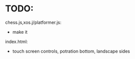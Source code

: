 TODO:
=====

chess.js,xos.j/platformer.js:
* make it

index.html:
* touch screen controls, potration bottom, landscape sides